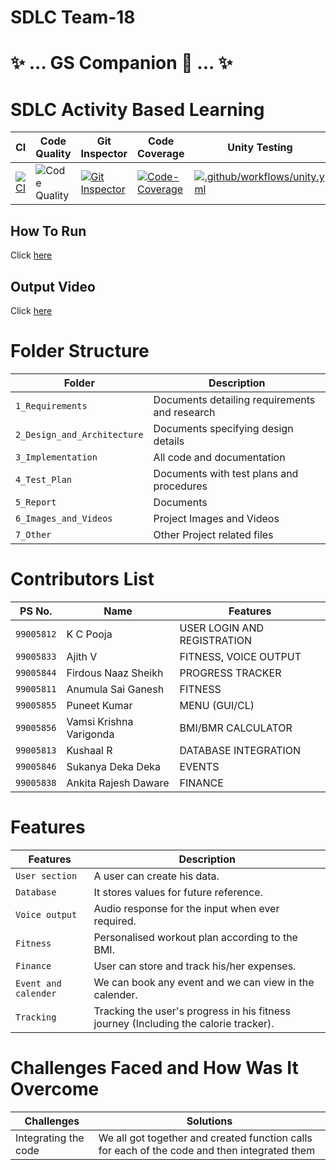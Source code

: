 # SDLC Team-18 
# ✨ ... GS Companion 🤖 ... ✨

# SDLC Activity Based Learning
| CI | Code Quality | Git Inspector | Code Coverage |Unity Testing|
|----|--------------|---------------|---------------|-------------|
|[![CI](https://github.com/ajith-io/SDLC_18_Geek_Squad/actions/workflows/main.yml/badge.svg)](https://github.com/ajith-io/SDLC_18_Geek_Squad/actions/workflows/main.yml) | ![Code Quality](https://www.code-inspector.com/project/26754/score/svg) | [![Git Inspector](https://github.com/ajith-io/SDLC_18_Geek_Squad/actions/workflows/git_inspector.yml/badge.svg)](https://github.com/ajith-io/SDLC_18_Geek_Squad/actions/workflows/git_inspector.yml) |[![Code-Coverage](https://github.com/ajith-io/SDLC_18_Geek_Squad/actions/workflows/Code-Coverage.yml/badge.svg)](https://github.com/ajith-io/SDLC_18_Geek_Squad/actions/workflows/Code-Coverage.yml) |[![.github/workflows/unity.yml](https://github.com/ajith-io/SDLC_18_Geek_Squad/actions/workflows/unity.yml/badge.svg)](https://github.com/ajith-io/SDLC_18_Geek_Squad/actions/workflows/unity.yml)

## How To Run
Click [here](https://github.com/ajith-io/SDLC_18_Geek_Squad/blob/main/3_Implementation/README.md)

## Output Video
Click [here](https://github.com/ajith-io/SDLC_18_Geek_Squad/tree/main/6_Images_and_Videos)

# Folder Structure
| Folder | Description |
|--------|-------------|
|`1_Requirements`|  Documents detailing requirements and research     |
|`2_Design_and_Architecture`|Documents specifying design details|
|`3_Implementation`|All code and documentation|
|`4_Test_Plan`|Documents with test plans and procedures|
|`5_Report`|Documents|
|`6_Images_and_Videos`| Project Images and Videos|
|`7_Other`|Other Project related files|

# Contributors List
| PS No. | Name | Features |  
|---------|-----|----------|
|`99005812`| K C Pooja| USER LOGIN AND REGISTRATION |
|`99005833`|Ajith V| FITNESS, VOICE OUTPUT|
|`99005844`|Firdous Naaz Sheikh| PROGRESS TRACKER |
|`99005811`|Anumula Sai Ganesh| FITNESS|
|`99005855`|Puneet Kumar| MENU (GUI/CL) |
|`99005856`|Vamsi Krishna Varigonda| BMI/BMR CALCULATOR |
|`99005813`|Kushaal R| DATABASE INTEGRATION |
|`99005846`|Sukanya Deka Deka| EVENTS |
|`99005838`|Ankita Rajesh Daware| FINANCE |


# Features #
  Features            | Description
-------------------| -----------------------------------------
`User section`     | A user can create his data.
`Database`         | It stores values for future reference.
`Voice output`     | Audio response for the input when ever required.
`Fitness`          | Personalised workout plan according to the BMI.
`Finance`          | User can store and track his/her expenses.
`Event and calender`| We can book any event and we can view in the calender.
`Tracking`| Tracking the user's progress in his fitness journey (Including the calorie tracker).

# Challenges Faced and How Was It Overcome
|Challenges|Solutions|
|----|------|
| Integrating the code| We all got together and created function calls for each of the code and then integrated them|
